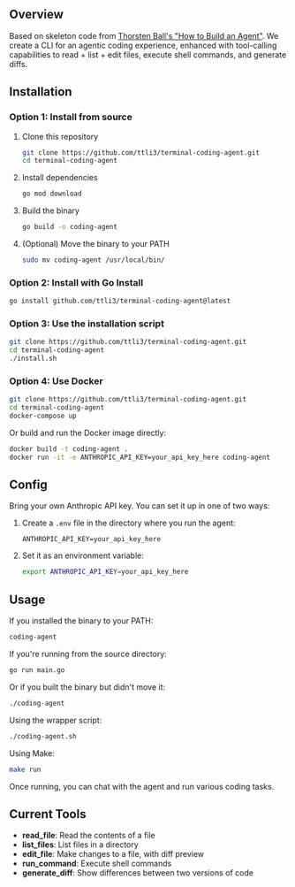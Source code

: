 ## Overview
Based on skeleton code from [Thorsten Ball's "How to Build an Agent"][1]. We create a CLI for
an agentic coding experience, enhanced with tool-calling capabilities to read + list +
edit files, execute shell commands, and generate diffs.

[1]: https://ampcode.com/how-to-build-an-agent

## Installation

### Option 1: Install from source

1. Clone this repository
   ```bash
   git clone https://github.com/ttli3/terminal-coding-agent.git
   cd terminal-coding-agent
   ```

2. Install dependencies
   ```bash
   go mod download
   ```

3. Build the binary
   ```bash
   go build -o coding-agent
   ```

4. (Optional) Move the binary to your PATH
   ```bash
   sudo mv coding-agent /usr/local/bin/
   ```

### Option 2: Install with Go Install

```bash
go install github.com/ttli3/terminal-coding-agent@latest
```

### Option 3: Use the installation script

```bash
git clone https://github.com/ttli3/terminal-coding-agent.git
cd terminal-coding-agent
./install.sh
```

### Option 4: Use Docker

```bash
git clone https://github.com/ttli3/terminal-coding-agent.git
cd terminal-coding-agent
docker-compose up
```

Or build and run the Docker image directly:

```bash
docker build -t coding-agent .
docker run -it -e ANTHROPIC_API_KEY=your_api_key_here coding-agent
```

## Config

Bring your own Anthropic API key. You can set it up in one of two ways:

1. Create a `.env` file in the directory where you run the agent:
   ```
   ANTHROPIC_API_KEY=your_api_key_here
   ```

2. Set it as an environment variable:
   ```bash
   export ANTHROPIC_API_KEY=your_api_key_here
   ```

## Usage

If you installed the binary to your PATH:
```bash
coding-agent
```

If you're running from the source directory:
```bash
go run main.go
```

Or if you built the binary but didn't move it:
```bash
./coding-agent
```

Using the wrapper script:
```bash
./coding-agent.sh
```

Using Make:
```bash
make run
```

Once running, you can chat with the agent and run various coding tasks.

## Current Tools

- **read_file**: Read the contents of a file
- **list_files**: List files in a directory
- **edit_file**: Make changes to a file, with diff preview
- **run_command**: Execute shell commands
- **generate_diff**: Show differences between two versions of code
